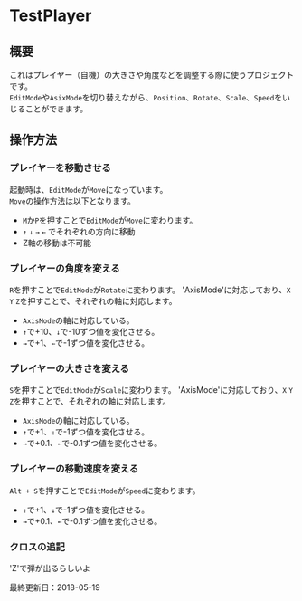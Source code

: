 # TestPlayer

## 概要

これはプレイヤー（自機）の大きさや角度などを調整する際に使うプロジェクトです。  
`EditMode`や`AsixMode`を切り替えながら、`Position`、`Rotate`、`Scale`、`Speed`をいじることができます。  

## 操作方法

### プレイヤーを移動させる

起動時は、`EditMode`が`Move`になっています。  
`Move`の操作方法は以下となります。

- `M`か`P`を押すことで`EditMode`が`Move`に変わります。
- `↑` `↓` `→` `←` でそれぞれの方向に移動
- Z軸の移動は不可能

### プレイヤーの角度を変える

`R`を押すことで`EditMode`が`Rotate`に変わります。
'AxisMode'に対応しており、`X` `Y` `Z`を押すことで、それぞれの軸に対応します。  

- `AxisMode`の軸に対応している。
- `↑`で+10、`↓`で-10ずつ値を変化させる。
- `→`で+1、`←`で-1ずつ値を変化させる。

### プレイヤーの大きさを変える

`S`を押すことで`EditMode`が`Scale`に変わります。
'AxisMode'に対応しており、`X` `Y` `Z`を押すことで、それぞれの軸に対応します。  

- `AxisMode`の軸に対応している。
- `↑`で+1、`↓`で-1ずつ値を変化させる。
- `→`で+0.1、`←`で-0.1ずつ値を変化させる。

### プレイヤーの移動速度を変える

`Alt + S`を押すことで`EditMode`が`Speed`に変わります。  

- `↑`で+1、`↓`で-1ずつ値を変化させる。
- `→`で+0.1、`←`で-0.1ずつ値を変化させる。

### クロスの追記

'Z'で弾が出るらしいよ

最終更新日：2018-05-19
